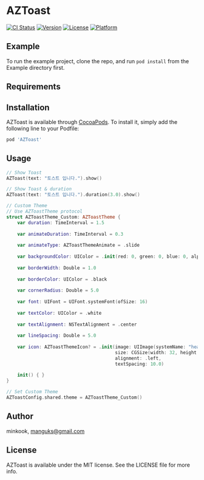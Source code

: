 # AZToast

[![CI Status](https://img.shields.io/travis/minkook/AZToast.svg?style=flat)](https://travis-ci.org/minkook/AZToast)
[![Version](https://img.shields.io/cocoapods/v/AZToast.svg?style=flat)](https://cocoapods.org/pods/AZToast)
[![License](https://img.shields.io/cocoapods/l/AZToast.svg?style=flat)](https://cocoapods.org/pods/AZToast)
[![Platform](https://img.shields.io/cocoapods/p/AZToast.svg?style=flat)](https://cocoapods.org/pods/AZToast)

## Example

To run the example project, clone the repo, and run `pod install` from the Example directory first.

## Requirements

## Installation

AZToast is available through [CocoaPods](https://cocoapods.org). To install
it, simply add the following line to your Podfile:

```ruby
pod 'AZToast'
```

## Usage

```swift
// Show Toast
AZToast(text: "토스트 입니다.").show()

// Show Toast & duration
AZToast(text: "토스트 입니다.").duration(3.0).show()

// Custom Theme
// Use AZToastTheme protocol
struct AZToastTheme_Custom: AZToastTheme {
    var duration: TimeInterval = 1.5
    
    var animateDuration: TimeInterval = 0.3
    
    var animateType: AZToastThemeAnimate = .slide
    
    var backgroundColor: UIColor = .init(red: 0, green: 0, blue: 0, alpha: 0.7)
    
    var borderWidth: Double = 1.0
    
    var borderColor: UIColor = .black
    
    var cornerRadius: Double = 5.0
    
    var font: UIFont = UIFont.systemFont(ofSize: 16)
    
    var textColor: UIColor = .white
    
    var textAlignment: NSTextAlignment = .center
    
    var lineSpacing: Double = 5.0
    
    var icon: AZToastThemeIcon? = .init(image: UIImage(systemName: "heart"),
                                        size: CGSize(width: 32, height: 32),
                                        alignment: .left,
                                        textSpacing: 10.0)
    
    init() { }
}

// Set Custom Theme
AZToastConfig.shared.theme = AZToastTheme_Custom()

```

## Author

minkook, manguks@gmail.com

## License

AZToast is available under the MIT license. See the LICENSE file for more info.
